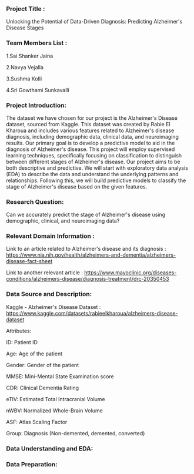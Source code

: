 ### Project Title :
Unlocking the Potential of Data-Driven Diagnosis: Predicting Alzheimer's Disease Stages
### Team Members List :
1.Sai Shanker Jaina

2.Navya Vejalla

3.Sushma Kolli

4.Sri Gowthami Sunkavalli

### Project Introduction:
The dataset we have chosen for our project is the Alzheimer's Disease dataset, sourced from Kaggle. This dataset was created by Rabie El Kharoua and includes various features related to Alzheimer's disease diagnosis, including demographic data, clinical data, and neuroimaging results. Our primary goal is to develop a predictive model to aid in the diagnosis of Alzheimer's disease. This project will employ supervised learning techniques, specifically focusing on classification to distinguish between different stages of Alzheimer's disease.
Our project aims to be both descriptive and predictive. We will start with exploratory data analysis (EDA) to describe the data and understand the underlying patterns and relationships. Following this, we will build predictive models to classify the stage of Alzheimer's disease based on the given features.

### Research Question:
Can we accurately predict the stage of Alzheimer's disease using demographic, clinical, and neuroimaging data?

### Relevant Domain Information :
Link to an article related to Alzheimer's disease and its diagnosis :
https://www.nia.nih.gov/health/alzheimers-and-dementia/alzheimers-disease-fact-sheet

Link to another relevant article : 
https://www.mayoclinic.org/diseases-conditions/alzheimers-disease/diagnosis-treatment/drc-20350453
### Data Source and Description:  
Kaggle - Alzheimer's Disease Dataset : https://www.kaggle.com/datasets/rabieelkharoua/alzheimers-disease-dataset

Attributes:

ID: Patient ID

Age: Age of the patient

Gender: Gender of the patient

MMSE: Mini-Mental State Examination score

CDR: Clinical Dementia Rating

eTIV: Estimated Total Intracranial Volume

nWBV: Normalized Whole-Brain Volume

ASF: Atlas Scaling Factor

Group: Diagnosis (Non-demented, demented, converted)

### Data Understanding and EDA:

### Data Preparation:
